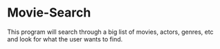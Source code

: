 # Movie-Search
This program will search through a big list of movies, actors, genres, etc and look for what the user wants to find.
